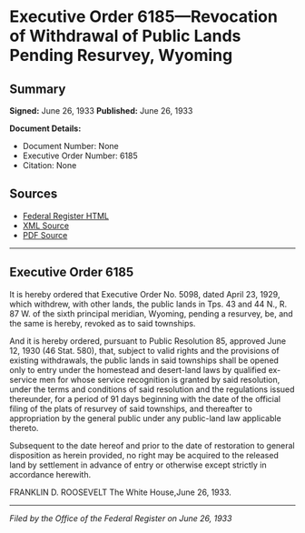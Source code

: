 # Executive Order 6185—Revocation of Withdrawal of Public Lands Pending Resurvey, Wyoming

## Summary

**Signed:** June 26, 1933
**Published:** June 26, 1933

**Document Details:**
- Document Number: None
- Executive Order Number: 6185
- Citation: None

## Sources
- [Federal Register HTML](https://www.presidency.ucsb.edu/documents/executive-order-6185-revocation-withdrawal-public-lands-pending-resurvey-wyoming)
- [XML Source](None)
- [PDF Source](None)

---

## Executive Order 6185

It is hereby ordered that Executive Order No. 5098, dated April 23, 1929, which withdrew, with other lands, the public lands in Tps. 43 and 44 N., R. 87 W. of the sixth principal meridian, Wyoming, pending a resurvey, be, and the same is hereby, revoked as to said townships.

And it is hereby ordered, pursuant to Public Resolution 85, approved June 12, 1930 (46 Stat. 580), that, subject to valid rights and the provisions of existing withdrawals, the public lands in said townships shall be opened only to entry under the homestead and desert-land laws by qualified ex-service men for whose service recognition is granted by said resolution, under the terms and conditions of said resolution and the regulations issued thereunder, for a period of 91 days beginning with the date of the official filing of the plats of resurvey of said townships, and thereafter to appropriation by the general public under any public-land law applicable thereto.

Subsequent to the date hereof and prior to the date of restoration to general disposition as herein provided, no right may be acquired to the released land by settlement in advance of entry or otherwise except strictly in accordance herewith.

FRANKLIN D. ROOSEVELT
The White House,June 26, 1933.

---

*Filed by the Office of the Federal Register on June 26, 1933*
